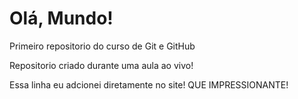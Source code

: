 # Olá, Mundo!
 Primeiro repositorio do curso de Git e GitHub

 Repositorio criado durante uma aula ao vivo!

Essa linha eu adcionei diretamente no site!  QUE IMPRESSIONANTE!
